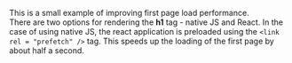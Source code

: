 This is a small example of improving first page load performance.<br/>
There are two options for rendering the **h1** tag - native JS and React. In the case of using native JS, the react application is preloaded using the `<link rel = "prefetch" />` tag. This speeds up the loading of the first page by about half a second.
